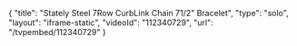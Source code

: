 {
    "title": "Stately Steel 7Row CurbLink Chain 71\/2\" Bracelet",
    "type": "solo",
    "layout": "iframe-static",
    "videoId": "112340729",
    "url": "\/tvpembed\/112340729"
}